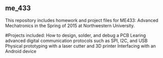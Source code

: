 ## me_433
This repository includes homework and project files for ME433: Advanced Mechatronics in the Spring of 2015 at Northwestern University.

#Projects included:
How to design, solder, and debug a PCB
Learing advanced digital communication protocols such as SPI, I2C, and USB
Physical prototyping with a laser cutter and 3D printer
Interfacing with an Android device
